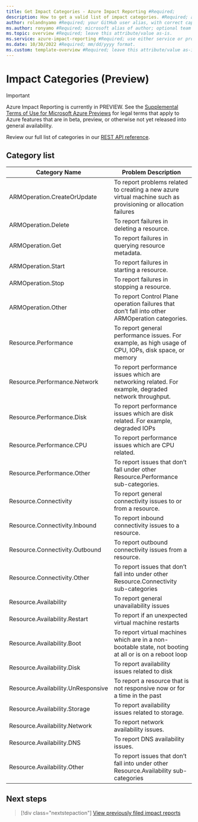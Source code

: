 ```yaml
---
title: Get Impact Categories - Azure Impact Reporting #Required; 
description: How to get a valid list of impact categories. #Required; article description that is displayed in search results. 
author: rolandnyamo #Required; your GitHub user alias, with correct capitalization.
ms.author: ronyamo #Required; microsoft alias of author; optional team alias.
ms.topic: overview #Required; leave this attribute/value as-is.
ms.service: azure-impact-reporting #Required; use either service or product per approved list. 
ms.date: 10/30/2022 #Required; mm/dd/yyyy format.
ms.custom: template-overview #Required; leave this attribute/value as-is.
---
```


# Impact Categories (Preview)
> [!IMPORTANT]
> Azure Impact Reporting is currently in PREVIEW. See the [Supplemental Terms of Use for Microsoft Azure Previews](https://azure.microsoft.com/support/legal/preview-supplemental-terms/) for legal terms that apply to Azure features that are in beta, preview, or otherwise not yet released into general availability.

Review our full list of categories in our [REST API reference](https://aka.ms/ImpactRP/APIDocs).

## Category list

|**Category Name**|**Problem Description**|
|----------------------------------|------------------------------------------------------------------------------------------------------------------------|
|ARMOperation.CreateOrUpdate|To report problems related to creating a new azure virtual machine such as provisioning or allocation failures|
|ARMOperation.Delete|To report failures in deleting a resource.|
|ARMOperation.Get|To report failures in querying resource metadata.|
|ARMOperation.Start|To report failures in starting a resource.|
|ARMOperation.Stop|To report failures in stopping a resource.|
|ARMOperation.Other|To report Control Plane operation failures that don’t fall into other ARMOperation categories.|
|Resource.Performance|To report general performance issues. For example, as high usage of CPU, IOPs, disk space, or memory|
|Resource.Performance.Network|To report performance issues which are networking related. For example, degraded network throughput.|
|Resource.Performance.Disk|To report performance issues which are disk related. For example, degraded IOPs|
|Resource.Performance.CPU|To report performance issues which are CPU related.|
|Resource.Performance.Other|To report issues that don’t fall under other Resource.Performance sub-categories.|
|Resource.Connectivity|To report general connectivity issues to or from a resource.|
|Resource.Connectivity.Inbound|To report inbound connectivity issues to a resource.|
|Resource.Connectivity.Outbound|To report outbound connectivity issues from a resource.|
|Resource.Connectivity.Other|To report issues that don’t fall into under other Resource.Connectivity sub-categories|
|Resource.Availability|To report general unavailability issues|
|Resource.Availability.Restart|To report if an unexpected virtual machine restarts|
|Resource.Availability.Boot|To report virtual machines which are in a non-bootable state, not booting at all or is on a reboot loop|
|Resource.Availability.Disk|To report availability issues related to disk|
|Resource.Availability.UnResponsive|To report a resource that is not responsive now or for a time in the past|
|Resource.Availability.Storage|To report availability issues related to storage.|
|Resource.Availability.Network|To report network availability issues.|
|Resource.Availability.DNS|To report DNS availability issues.|
|Resource.Availability.Other|To report issues that don’t fall into under other Resource.Availability sub-categories|


## Next steps

> [!div class="nextstepaction"]
> [View previously filed impact reports](ViewImpactInsights.md)